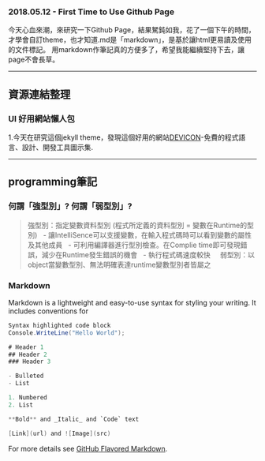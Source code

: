 <meta http-equiv="Content-Type" content="text/html; charset=utf-8">

### 2018.05.12 - First Time to Use Github Page

今天心血來潮，來研究一下Github Page，結果駑鈍如我，花了一個下午的時間，才學會自訂theme，也才知道.md是「markdown」，是基於讓html更易讀及使用的文件標記。
用markdown作筆記真的方便多了，希望我能繼續堅持下去，讓page不會長草。

***

## 資源連結整理

### UI 好用網站懶人包

1.今天在研究這個jekyll theme，發現這個好用的網站[DEVICON](http://konpa.github.io/devicon/)-免費的程式語言、設計、開發工具圖示集. 

***

## programming筆記

### 何謂「強型別」? 何謂「弱型別」?

> 強型別：指定變數資料型別 (程式所定義的資料型別 = 變數在Runtime的型別)
>   - 讓IntelliSence可以支援變數，在輸入程式碼時可以看到變數的屬性及其他成員
>   - 可利用編譯器進行型別檢查。在Complie time即可發現錯誤，減少在Runtime發生錯誤的機會
>   - 執行程式碼速度較快
    
> 弱型別：以object當變數型別、無法明確表達runtime變數型別者皆屬之

### Markdown

Markdown is a lightweight and easy-to-use syntax for styling your writing. It includes conventions for

```csharp
Syntax highlighted code block
Console.WriteLine("Hello World");

# Header 1
## Header 2
### Header 3

- Bulleted
- List

1. Numbered
2. List

**Bold** and _Italic_ and `Code` text

[Link](url) and ![Image](src)
```

For more details see [GitHub Flavored Markdown](https://guides.github.com/features/mastering-markdown/).



